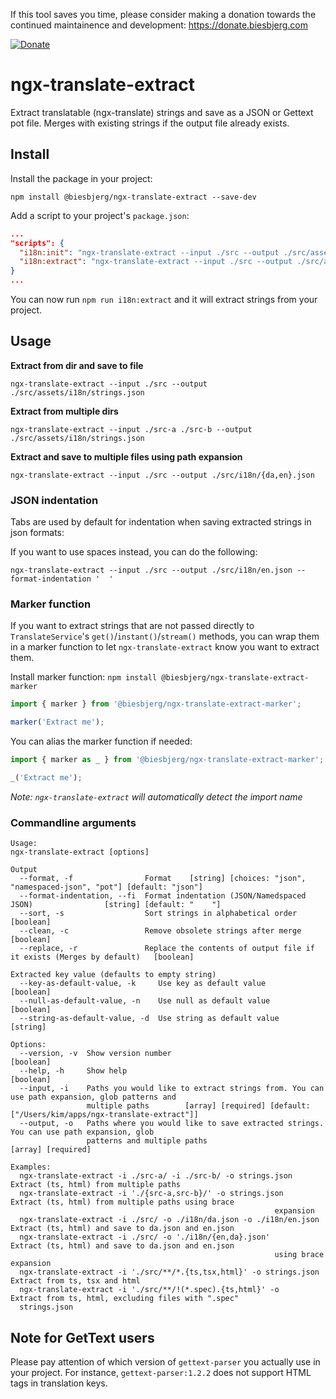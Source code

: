 
If this tool saves you time, please consider making a donation towards the continued maintainence and development: https://donate.biesbjerg.com

[![Donate](images/donate-badge.png)](https://donate.biesbjerg.com)

# ngx-translate-extract
Extract translatable (ngx-translate) strings and save as a JSON or Gettext pot file.
Merges with existing strings if the output file already exists.

## Install
Install the package in your project:

`npm install @biesbjerg/ngx-translate-extract --save-dev`

Add a script to your project's `package.json`:
```json
...
"scripts": {
  "i18n:init": "ngx-translate-extract --input ./src --output ./src/assets/i18n/template.json --key-as-default-value --replace --format json",
  "i18n:extract": "ngx-translate-extract --input ./src --output ./src/assets/i18n/{en,da,de,fi,nb,nl,sv}.json --clean --format json"
}
...
```
You can now run `npm run i18n:extract` and it will extract strings from your project.

## Usage

**Extract from dir and save to file**

`ngx-translate-extract --input ./src --output ./src/assets/i18n/strings.json`

**Extract from multiple dirs**

`ngx-translate-extract --input ./src-a ./src-b --output ./src/assets/i18n/strings.json`


**Extract and save to multiple files using path expansion**

`ngx-translate-extract --input ./src --output ./src/i18n/{da,en}.json`

### JSON indentation
Tabs are used by default for indentation when saving extracted strings in json formats:

If you want to use spaces instead, you can do the following:

`ngx-translate-extract --input ./src --output ./src/i18n/en.json --format-indentation '  '`

### Marker function
If you want to extract strings that are not passed directly to `TranslateService`'s `get()`/`instant()`/`stream()` methods, you can wrap them in a marker function to let `ngx-translate-extract` know you want to extract them.

Install marker function:
`npm install @biesbjerg/ngx-translate-extract-marker`

```ts
import { marker } from '@biesbjerg/ngx-translate-extract-marker';

marker('Extract me');
```

You can alias the marker function if needed:

```ts
import { marker as _ } from '@biesbjerg/ngx-translate-extract-marker';

_('Extract me');
```

_Note: `ngx-translate-extract` will automatically detect the import name_

### Commandline arguments
```
Usage:
ngx-translate-extract [options]

Output
  --format, -f                Format    [string] [choices: "json", "namespaced-json", "pot"] [default: "json"]
  --format-indentation, --fi  Format indentation (JSON/Namedspaced JSON)                [string] [default: "	"]
  --sort, -s                  Sort strings in alphabetical order                                     [boolean]
  --clean, -c                 Remove obsolete strings after merge                                    [boolean]
  --replace, -r               Replace the contents of output file if it exists (Merges by default)   [boolean]

Extracted key value (defaults to empty string)
  --key-as-default-value, -k     Use key as default value                                            [boolean]
  --null-as-default-value, -n    Use null as default value                                           [boolean]
  --string-as-default-value, -d  Use string as default value                                          [string]

Options:
  --version, -v  Show version number                                                                 [boolean]
  --help, -h     Show help                                                                           [boolean]
  --input, -i    Paths you would like to extract strings from. You can use path expansion, glob patterns and
                 multiple paths        [array] [required] [default: ["/Users/kim/apps/ngx-translate-extract"]]
  --output, -o   Paths where you would like to save extracted strings. You can use path expansion, glob
                 patterns and multiple paths                                                [array] [required]

Examples:
  ngx-translate-extract -i ./src-a/ -i ./src-b/ -o strings.json           Extract (ts, html) from multiple paths
  ngx-translate-extract -i './{src-a,src-b}/' -o strings.json             Extract (ts, html) from multiple paths using brace
                                                           expansion
  ngx-translate-extract -i ./src/ -o ./i18n/da.json -o ./i18n/en.json     Extract (ts, html) and save to da.json and en.json
  ngx-translate-extract -i ./src/ -o './i18n/{en,da}.json'                Extract (ts, html) and save to da.json and en.json
                                                           using brace expansion
  ngx-translate-extract -i './src/**/*.{ts,tsx,html}' -o strings.json     Extract from ts, tsx and html
  ngx-translate-extract -i './src/**/!(*.spec).{ts,html}' -o              Extract from ts, html, excluding files with ".spec"
  strings.json
```

## Note for GetText users

Please pay attention of which version of `gettext-parser` you actually use in your project. For instance, `gettext-parser:1.2.2` does not support HTML tags in translation keys.
